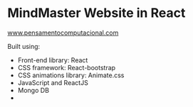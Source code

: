 # MindMaster Website in React

www.pensamentocomputacional.com

Built using:

- Front-end library: React
- CSS framework: React-bootstrap
- CSS animations library: Animate.css
- JavaScript and ReactJS
- Mongo DB
- 

